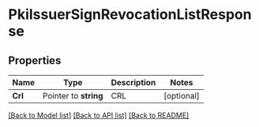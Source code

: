 # PkiIssuerSignRevocationListResponse


## Properties

Name | Type | Description | Notes
------------ | ------------- | ------------- | -------------
**Crl** | Pointer to **string** | CRL | [optional] 





[[Back to Model list]](../README.md#documentation-for-models) [[Back to API list]](../README.md#documentation-for-api-endpoints) [[Back to README]](../README.md)


